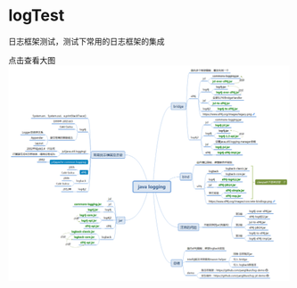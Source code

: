 # logTest
日志框架测试，测试下常用的日志框架的集成

点击查看大图
![](https://raw.githubusercontent.com/yanglikun/log-demo/master/java_logging.png)